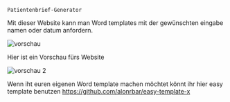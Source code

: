 
    Patientenbrief-Generator


Mit dieser Website kann man Word templates mit der gewünschten eingabe namen oder datum anfordern.

![vorschau](https://github.com/user-attachments/assets/f62570a8-835d-4de2-95ef-79d42043fe17)

Hier ist ein Vorschau fürs Website

![vorschau 2](https://github.com/user-attachments/assets/2a347b3f-b425-43ae-a83d-6d00cbe216b5)

Wenn iht euren eigenen Word template machen möchtet könnt ihr hier easy template benutzen
https://github.com/alonrbar/easy-template-x
